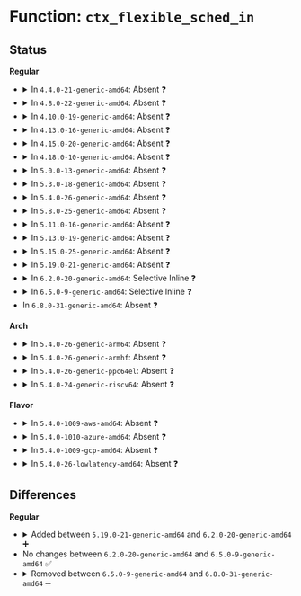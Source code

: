 # Function: <code>ctx_flexible_sched_in</code>

## Status
<b>Regular</b>
<ul>
<li>
<details>
<summary>In <code>4.4.0-21-generic-amd64</code>: Absent ❓</summary>

```json
{
  "name": "ctx_flexible_sched_in",
  "collision_type": "Unique Static",
  "inline_type": "Full",
  "funcs": [
    {
      "addr": 18446744071580404802,
      "name": "ctx_flexible_sched_in",
      "external": false,
      "loc": "kernel/events/core.c:2752",
      "file": "kernel/events/core.c",
      "inline": "not declared, inlined",
      "caller_inline": [],
      "caller_func": []
    }
  ],
  "symbols": []
}
```
</details>
</li>
<li>
<details>
<summary>In <code>4.8.0-22-generic-amd64</code>: Absent ❓</summary>

```json
{
  "name": "ctx_flexible_sched_in",
  "collision_type": "Unique Static",
  "inline_type": "Full",
  "funcs": [
    {
      "addr": 18446744071580479238,
      "name": "ctx_flexible_sched_in",
      "external": false,
      "loc": "kernel/events/core.c:2975",
      "file": "kernel/events/core.c",
      "inline": "not declared, inlined",
      "caller_inline": [
        "kernel/events/core.c:ctx_sched_in"
      ],
      "caller_func": []
    }
  ],
  "symbols": []
}
```
</details>
</li>
<li>
<details>
<summary>In <code>4.10.0-19-generic-amd64</code>: Absent ❓</summary>

```json
{
  "name": "ctx_flexible_sched_in",
  "collision_type": "Unique Static",
  "inline_type": "Full",
  "funcs": [
    {
      "addr": 18446744071580542122,
      "name": "ctx_flexible_sched_in",
      "external": false,
      "loc": "kernel/events/core.c:3046",
      "file": "kernel/events/core.c",
      "inline": "not declared, inlined",
      "caller_inline": [
        "kernel/events/core.c:ctx_sched_in"
      ],
      "caller_func": []
    }
  ],
  "symbols": []
}
```
</details>
</li>
<li>
<details>
<summary>In <code>4.13.0-16-generic-amd64</code>: Absent ❓</summary>

```json
{
  "name": "ctx_flexible_sched_in",
  "collision_type": "Unique Static",
  "inline_type": "Full",
  "funcs": [
    {
      "addr": 18446744071580576356,
      "name": "ctx_flexible_sched_in",
      "external": false,
      "loc": "kernel/events/core.c:3129",
      "file": "kernel/events/core.c",
      "inline": "not declared, inlined",
      "caller_inline": [
        "kernel/events/core.c:ctx_sched_in"
      ],
      "caller_func": []
    }
  ],
  "symbols": []
}
```
</details>
</li>
<li>
<details>
<summary>In <code>4.15.0-20-generic-amd64</code>: Absent ❓</summary>

```json
{
  "name": "ctx_flexible_sched_in",
  "collision_type": "Unique Static",
  "inline_type": "Full",
  "funcs": [
    {
      "addr": 18446744071580656116,
      "name": "ctx_flexible_sched_in",
      "external": false,
      "loc": "kernel/events/core.c:3027",
      "file": "kernel/events/core.c",
      "inline": "not declared, inlined",
      "caller_inline": [
        "kernel/events/core.c:ctx_sched_in"
      ],
      "caller_func": []
    }
  ],
  "symbols": []
}
```
</details>
</li>
<li>
<details>
<summary>In <code>4.18.0-10-generic-amd64</code>: Absent ❓</summary>

```json
{
  "name": "ctx_flexible_sched_in",
  "collision_type": "Unique Static",
  "inline_type": "Full",
  "funcs": [
    {
      "addr": 18446744071580758894,
      "name": "ctx_flexible_sched_in",
      "external": false,
      "loc": "kernel/events/core.c:3344",
      "file": "kernel/events/core.c",
      "inline": "not declared, inlined",
      "caller_inline": [
        "kernel/events/core.c:ctx_sched_in"
      ],
      "caller_func": []
    }
  ],
  "symbols": []
}
```
</details>
</li>
<li>
<details>
<summary>In <code>5.0.0-13-generic-amd64</code>: Absent ❓</summary>

```json
{
  "name": "ctx_flexible_sched_in",
  "collision_type": "Unique Static",
  "inline_type": "Full",
  "funcs": [
    {
      "addr": 18446744071580825358,
      "name": "ctx_flexible_sched_in",
      "external": false,
      "loc": "kernel/events/core.c:3339",
      "file": "kernel/events/core.c",
      "inline": "not declared, inlined",
      "caller_inline": [
        "kernel/events/core.c:ctx_sched_in"
      ],
      "caller_func": []
    }
  ],
  "symbols": []
}
```
</details>
</li>
<li>
<details>
<summary>In <code>5.3.0-18-generic-amd64</code>: Absent ❓</summary>

```json
{
  "name": "ctx_flexible_sched_in",
  "collision_type": "Unique Static",
  "inline_type": "Full",
  "funcs": [
    {
      "addr": 18446744071580919998,
      "name": "ctx_flexible_sched_in",
      "external": false,
      "loc": "kernel/events/core.c:3366",
      "file": "kernel/events/core.c",
      "inline": "not declared, inlined",
      "caller_inline": [
        "kernel/events/core.c:ctx_sched_in"
      ],
      "caller_func": []
    }
  ],
  "symbols": []
}
```
</details>
</li>
<li>
<details>
<summary>In <code>5.4.0-26-generic-amd64</code>: Absent ❓</summary>

```json
{
  "name": "ctx_flexible_sched_in",
  "collision_type": "Unique Static",
  "inline_type": "Full",
  "funcs": [
    {
      "addr": 18446744071580973454,
      "name": "ctx_flexible_sched_in",
      "external": false,
      "loc": "kernel/events/core.c:3451",
      "file": "kernel/events/core.c",
      "inline": "not declared, inlined",
      "caller_inline": [
        "kernel/events/core.c:ctx_sched_in"
      ],
      "caller_func": []
    }
  ],
  "symbols": []
}
```
</details>
</li>
<li>
<details>
<summary>In <code>5.8.0-25-generic-amd64</code>: Absent ❓</summary>

```json
{
  "name": "ctx_flexible_sched_in",
  "collision_type": "Unique Static",
  "inline_type": "Full",
  "funcs": [
    {
      "addr": 18446744071581178766,
      "name": "ctx_flexible_sched_in",
      "external": false,
      "loc": "kernel/events/core.c:3669",
      "file": "kernel/events/core.c",
      "inline": "not declared, inlined",
      "caller_inline": [
        "kernel/events/core.c:ctx_sched_in"
      ],
      "caller_func": []
    }
  ],
  "symbols": []
}
```
</details>
</li>
<li>
<details>
<summary>In <code>5.11.0-16-generic-amd64</code>: Absent ❓</summary>

```json
{
  "name": "ctx_flexible_sched_in",
  "collision_type": "Unique Static",
  "inline_type": "Full",
  "funcs": [
    {
      "addr": 18446744071581223982,
      "name": "ctx_flexible_sched_in",
      "external": false,
      "loc": "kernel/events/core.c:3738",
      "file": "kernel/events/core.c",
      "inline": "not declared, inlined",
      "caller_inline": [
        "kernel/events/core.c:ctx_sched_in"
      ],
      "caller_func": []
    }
  ],
  "symbols": []
}
```
</details>
</li>
<li>
<details>
<summary>In <code>5.13.0-19-generic-amd64</code>: Absent ❓</summary>

```json
{
  "name": "ctx_flexible_sched_in",
  "collision_type": "Unique Static",
  "inline_type": "Full",
  "funcs": [
    {
      "addr": 18446744071581230553,
      "name": "ctx_flexible_sched_in",
      "external": false,
      "loc": "kernel/events/core.c:3760",
      "file": "kernel/events/core.c",
      "inline": "not declared, inlined",
      "caller_inline": [
        "kernel/events/core.c:ctx_sched_in"
      ],
      "caller_func": []
    }
  ],
  "symbols": []
}
```
</details>
</li>
<li>
<details>
<summary>In <code>5.15.0-25-generic-amd64</code>: Absent ❓</summary>

```json
{
  "name": "ctx_flexible_sched_in",
  "collision_type": "Unique Static",
  "inline_type": "Full",
  "funcs": [
    {
      "addr": 18446744071581489038,
      "name": "ctx_flexible_sched_in",
      "external": false,
      "loc": "kernel/events/core.c:3853",
      "file": "kernel/events/core.c",
      "inline": "not declared, inlined",
      "caller_inline": [
        "kernel/events/core.c:ctx_sched_in"
      ],
      "caller_func": []
    }
  ],
  "symbols": []
}
```
</details>
</li>
<li>
<details>
<summary>In <code>5.19.0-21-generic-amd64</code>: Absent ❓</summary>

```json
{
  "name": "ctx_flexible_sched_in",
  "collision_type": "Unique Static",
  "inline_type": "Full",
  "funcs": [
    {
      "addr": 18446744071581834572,
      "name": "ctx_flexible_sched_in",
      "external": false,
      "loc": "kernel/events/core.c:3764",
      "file": "kernel/events/core.c",
      "inline": "not declared, inlined",
      "caller_inline": [
        "kernel/events/core.c:ctx_sched_in"
      ],
      "caller_func": []
    }
  ],
  "symbols": []
}
```
</details>
</li>
<li>
<details>
<summary>In <code>6.2.0-20-generic-amd64</code>: Selective Inline ❓</summary>

```c
void ctx_flexible_sched_in(struct perf_event_context * ctx, struct pmu * pmu)
```

```json
{
  "name": "ctx_flexible_sched_in",
  "collision_type": "Unique Static",
  "inline_type": "Selective",
  "funcs": [
    {
      "addr": 18446744071582262922,
      "name": "ctx_flexible_sched_in",
      "external": false,
      "loc": "kernel/events/core.c:3845",
      "file": "kernel/events/core.c",
      "inline": "not declared, inlined",
      "caller_inline": [
        "kernel/events/core.c:ctx_sched_in"
      ],
      "caller_func": [
        "kernel/events/core.c:perf_rotate_context",
        "kernel/events/core.c:perf_rotate_context"
      ]
    }
  ],
  "symbols": [
    {
      "addr": 18446744071582261568,
      "name": "ctx_flexible_sched_in",
      "section": ".text",
      "bind": "STB_LOCAL",
      "size": 191
    }
  ]
}
```
</details>
</li>
<li>
<details>
<summary>In <code>6.5.0-9-generic-amd64</code>: Selective Inline ❓</summary>

```c
void ctx_flexible_sched_in(struct perf_event_context * ctx, struct pmu * pmu)
```

```json
{
  "name": "ctx_flexible_sched_in",
  "collision_type": "Unique Static",
  "inline_type": "Selective",
  "funcs": [
    {
      "addr": 18446744071582463744,
      "name": "ctx_flexible_sched_in",
      "external": false,
      "loc": "kernel/events/core.c:3845",
      "file": "kernel/events/core.c",
      "inline": "not declared, inlined",
      "caller_inline": [
        "kernel/events/core.c:ctx_sched_in"
      ],
      "caller_func": [
        "kernel/events/core.c:perf_rotate_context",
        "kernel/events/core.c:perf_rotate_context",
        "kernel/events/core.c:perf_rotate_context"
      ]
    }
  ],
  "symbols": [
    {
      "addr": 18446744071582462208,
      "name": "ctx_flexible_sched_in",
      "section": ".text",
      "bind": "STB_LOCAL",
      "size": 191
    }
  ]
}
```
</details>
</li>
<li>
In <code>6.8.0-31-generic-amd64</code>: Absent ❓
</li>
</ul>
<b>Arch</b>
<ul>
<li>
<details>
<summary>In <code>5.4.0-26-generic-arm64</code>: Absent ❓</summary>

```json
{
  "name": "ctx_flexible_sched_in",
  "collision_type": "Unique Static",
  "inline_type": "Full",
  "funcs": [
    {
      "addr": 18446603336492327476,
      "name": "ctx_flexible_sched_in",
      "external": false,
      "loc": "kernel/events/core.c:3451",
      "file": "kernel/events/core.c",
      "inline": "not declared, inlined",
      "caller_inline": [
        "kernel/events/core.c:ctx_sched_in"
      ],
      "caller_func": []
    }
  ],
  "symbols": []
}
```
</details>
</li>
<li>
<details>
<summary>In <code>5.4.0-26-generic-armhf</code>: Absent ❓</summary>

```json
{
  "name": "ctx_flexible_sched_in",
  "collision_type": "Unique Static",
  "inline_type": "Full",
  "funcs": [
    {
      "addr": 3226224484,
      "name": "ctx_flexible_sched_in",
      "external": false,
      "loc": "kernel/events/core.c:3451",
      "file": "kernel/events/core.c",
      "inline": "not declared, inlined",
      "caller_inline": [
        "kernel/events/core.c:ctx_sched_in"
      ],
      "caller_func": []
    }
  ],
  "symbols": []
}
```
</details>
</li>
<li>
<details>
<summary>In <code>5.4.0-26-generic-ppc64el</code>: Absent ❓</summary>

```json
{
  "name": "ctx_flexible_sched_in",
  "collision_type": "Unique Static",
  "inline_type": "Full",
  "funcs": [
    {
      "addr": 13835058055285580704,
      "name": "ctx_flexible_sched_in",
      "external": false,
      "loc": "kernel/events/core.c:3451",
      "file": "kernel/events/core.c",
      "inline": "not declared, inlined",
      "caller_inline": [
        "kernel/events/core.c:ctx_sched_in"
      ],
      "caller_func": []
    }
  ],
  "symbols": []
}
```
</details>
</li>
<li>
<details>
<summary>In <code>5.4.0-24-generic-riscv64</code>: Absent ❓</summary>

```json
{
  "name": "ctx_flexible_sched_in",
  "collision_type": "Unique Static",
  "inline_type": "Full",
  "funcs": [
    {
      "addr": 18446743936272458734,
      "name": "ctx_flexible_sched_in",
      "external": false,
      "loc": "kernel/events/core.c:3451",
      "file": "kernel/events/core.c",
      "inline": "not declared, inlined",
      "caller_inline": [
        "kernel/events/core.c:ctx_sched_in"
      ],
      "caller_func": []
    }
  ],
  "symbols": []
}
```
</details>
</li>
</ul>
<b>Flavor</b>
<ul>
<li>
<details>
<summary>In <code>5.4.0-1009-aws-amd64</code>: Absent ❓</summary>

```json
{
  "name": "ctx_flexible_sched_in",
  "collision_type": "Unique Static",
  "inline_type": "Full",
  "funcs": [
    {
      "addr": 18446744071580942254,
      "name": "ctx_flexible_sched_in",
      "external": false,
      "loc": "kernel/events/core.c:3451",
      "file": "kernel/events/core.c",
      "inline": "not declared, inlined",
      "caller_inline": [
        "kernel/events/core.c:ctx_sched_in"
      ],
      "caller_func": []
    }
  ],
  "symbols": []
}
```
</details>
</li>
<li>
<details>
<summary>In <code>5.4.0-1010-azure-amd64</code>: Absent ❓</summary>

```json
{
  "name": "ctx_flexible_sched_in",
  "collision_type": "Unique Static",
  "inline_type": "Full",
  "funcs": [
    {
      "addr": 18446744071580888318,
      "name": "ctx_flexible_sched_in",
      "external": false,
      "loc": "kernel/events/core.c:3451",
      "file": "kernel/events/core.c",
      "inline": "not declared, inlined",
      "caller_inline": [
        "kernel/events/core.c:ctx_sched_in"
      ],
      "caller_func": []
    }
  ],
  "symbols": []
}
```
</details>
</li>
<li>
<details>
<summary>In <code>5.4.0-1009-gcp-amd64</code>: Absent ❓</summary>

```json
{
  "name": "ctx_flexible_sched_in",
  "collision_type": "Unique Static",
  "inline_type": "Full",
  "funcs": [
    {
      "addr": 18446744071580933502,
      "name": "ctx_flexible_sched_in",
      "external": false,
      "loc": "kernel/events/core.c:3451",
      "file": "kernel/events/core.c",
      "inline": "not declared, inlined",
      "caller_inline": [
        "kernel/events/core.c:ctx_sched_in"
      ],
      "caller_func": []
    }
  ],
  "symbols": []
}
```
</details>
</li>
<li>
<details>
<summary>In <code>5.4.0-26-lowlatency-amd64</code>: Absent ❓</summary>

```json
{
  "name": "ctx_flexible_sched_in",
  "collision_type": "Unique Static",
  "inline_type": "Full",
  "funcs": [
    {
      "addr": 18446744071580995038,
      "name": "ctx_flexible_sched_in",
      "external": false,
      "loc": "kernel/events/core.c:3451",
      "file": "kernel/events/core.c",
      "inline": "not declared, inlined",
      "caller_inline": [
        "kernel/events/core.c:ctx_sched_in"
      ],
      "caller_func": []
    }
  ],
  "symbols": []
}
```
</details>
</li>
</ul>

## Differences
<b>Regular</b>
<ul>
<li>
<details>
<summary>Added between <code>5.19.0-21-generic-amd64</code> and <code>6.2.0-20-generic-amd64</code> ➕</summary>

```c
void ctx_flexible_sched_in(struct perf_event_context * ctx, struct pmu * pmu)
```
</details>
</li>
<li>
No changes between <code>6.2.0-20-generic-amd64</code> and <code>6.5.0-9-generic-amd64</code> ✅
</li>
<li>
<details>
<summary>Removed between <code>6.5.0-9-generic-amd64</code> and <code>6.8.0-31-generic-amd64</code> ➖</summary>

```c
void ctx_flexible_sched_in(struct perf_event_context * ctx, struct pmu * pmu)
```
</details>
</li>
</ul>
